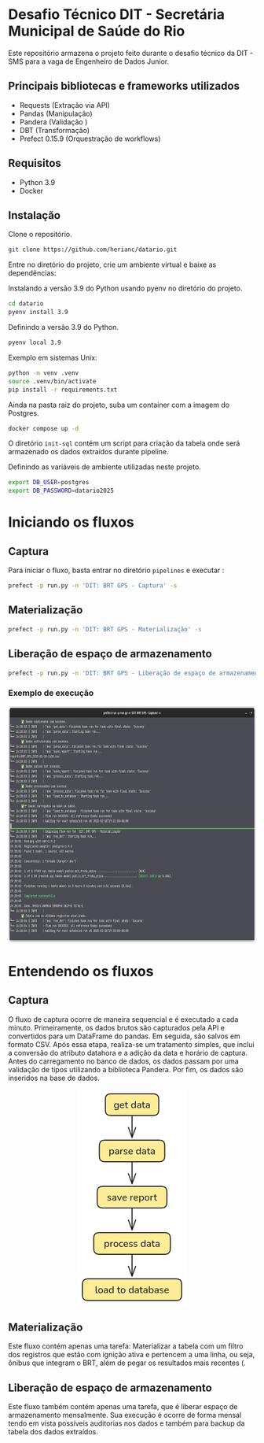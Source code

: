 # Desafio Técnico DIT - Secretária Municipal de Saúde do Rio

Este repositório armazena o projeto feito durante o desafio técnico da DIT - SMS para a vaga de Engenheiro de Dados Junior. 

## Principais bibliotecas e frameworks utilizados

- Requests (Extração via API)
- Pandas  (Manipulação)
- Pandera (Validação )
- DBT (Transformação)
- Prefect 0.15.9 (Orquestração de workflows)
## Requisitos 
- Python 3.9
- Docker

## Instalação

Clone o repositório.
```bash
git clone https://github.com/herianc/datario.git
```

Entre no diretório do projeto, crie um ambiente virtual e baixe as dependências:

Instalando a versão 3.9 do Python usando pyenv no diretório do projeto.

```bash
cd datario
pyenv install 3.9
```

Definindo a versão 3.9 do Python.

```bash
pyenv local 3.9
```

Exemplo em sistemas Unix:
```bash
python -m venv .venv
source .venv/bin/activate
pip install -r requirements.txt
```

 Ainda na pasta raiz do projeto, suba um container com a imagem do Postgres.

```bash
docker compose up -d
```

O diretório `init-sql` contém um script para criação da tabela onde será armazenado os dados extraídos durante pipeline.

Definindo as variáveis de ambiente utilizadas neste projeto. 

```bash
export DB_USER=postgres
export DB_PASSWORD=datario2025
```
# Iniciando os fluxos
## Captura
Para iniciar o fluxo, basta entrar no diretório `pipelines` e executar :

```bash
prefect -p run.py -n 'DIT: BRT GPS - Captura' -s
```

## Materialização

```bash
prefect -p run.py -n 'DIT: BRT GPS - Materialização' -s
```

## Liberação de espaço de armazenamento
```bash
prefect -p run.py -n 'DIT: BRT GPS - Liberação de espaço de armazenamento' -s
```

### Exemplo de execução

<img src="https://github.com/herianc/datario/blob/main/images/image1.png?raw=true" width="800" height="480">

# Entendendo os fluxos

## Captura

O fluxo de captura ocorre de maneira sequencial e é executado a cada minuto. Primeiramente, os dados brutos são capturados pela API e convertidos para um DataFrame do pandas. Em seguida, são salvos em formato CSV. Após essa etapa, realiza-se um tratamento simples, que inclui a conversão do atributo datahora e a adição da data e horário de captura. Antes do carregamento no banco de dados, os dados passam por uma validação de tipos utilizando a biblioteca Pandera. Por fim, os dados são inseridos na base de dados.


<div align=center>
 <img src="https://github.com/herianc/datario/blob/main/images/mermaid_diagram.png?raw=true" width="222" height="440">
</div>


## Materialização

Este fluxo contém apenas uma tarefa: Materializar a tabela com um filtro dos registros que estão com ignição ativa e pertencem a uma linha, ou seja, ônibus que integram o BRT, além de pegar os resultados mais recentes (. 

## Liberação de espaço de armazenamento

Este fluxo também contém apenas uma tarefa, que é liberar espaço de armazenamento mensalmente. Sua execução é ocorre de forma mensal tendo em vista possíveis auditorias nos dados e também para backup da tabela dos dados extraídos.
